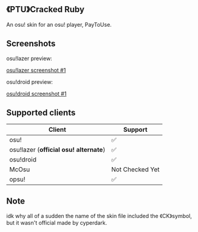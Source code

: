 ## 《PTU》Cracked Ruby
An osu! skin for an osu! player, PayToUse. 

## Screenshots
osu!lazer preview:

[osu!lazer screenshot #1](screenshots/Screenshot_20230211_132451_sh.ppy.osulazer.jpg)

osu!droid preview:

[osu!droid screenshot #1](screenshots/Screenshot_20230211_131429_ru.nsu.ccfit.zuev.osuplus.jpg) 

## Supported clients

| Client | Support |
| ------------ | ------------ |
| osu! | ✅ |
| osu!lazer (**official osu! alternate**) | ✅ |
| osu!droid | ✅ |
| McOsu | Not Checked Yet |
| opsu! | ✅ |

## Note
idk why all of a sudden the name of the skin file included the 《CK》symbol, but it wasn't official made by cyperdark.
